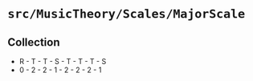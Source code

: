 # `src/MusicTheory/Scales/MajorScale`

## Collection
* R - T - T - S - T - T - T - S
* 0 - 2 - 2 - 1 - 2 - 2 - 2 - 1
